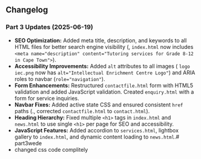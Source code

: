 ## Changelog

### Part 3 Updates (2025-06-19)
- **SEO Optimization:** Added meta title, description, and keywords to all HTML files for better search engine visibility (, `index.html` now includes `<meta name="description" content="Tutoring services for Grade 8-12 in Cape Town">`).
- **Accessibility Improvements:** Added `alt` attributes to all images ( `logo iec.png` now has `alt="Intellectual Enrichment Centre Logo"`) and ARIA roles to navbar (`role="navigation"`).
- **Form Enhancements:** Restructured `contactfile.html` form with HTML5 validation and added JavaScript validation. Created `enquiry.html` with a form for service inquiries.
- **Navbar Fixes:** Added active state CSS and ensured consistent `href` paths (., corrected `contactfile.html` to `contact.html`).
- **Heading Hierarchy:** Fixed multiple `<h1>` tags in `index.html` and `news.html` to use single `<h1>` per page for SEO and accessibility.
- **JavaScript Features:** Added accordion to `services.html`, lightbox gallery to `index.html`, and dynamic content loading to `news.html`.# part3wede
- changed css code complitely

